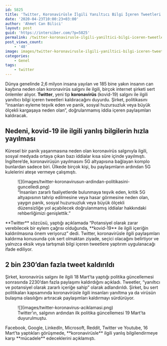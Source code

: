 ```yaml
---
id: 5825
title: 'Twitter, Koronavirüsle İlgili Yanıltıcı Bilgi İçeren Tweetleri Kaldıracak'
date: '2020-04-23T10:00:23+03:00'
author: 'Ahmet Can Bilici'
layout: post
guid: 'https://intersiber.com/?p=5825'
permalink: /twitter-koronavirusle-ilgili-yaniltici-bilgi-iceren-tweetleri-kaldiracak/
post_views_count:
    - '48'
image: images/twitter-koronavirusle-ilgili-yaniltici-bilgi-iceren-tweetleri-kaldiracak.jpeg
categories:
    - Genel
tags:
    - twitter
---
```


Dünya genelinde 2,6 milyon insana yayılan ve 185 bine yakın insanın can kaybına neden olan koronavirüs salgını ile ilgili, birçok internet şirketi sert önlemler alıyor. **Twitter**, yeni tip **koronavirüs** (kovid-19) salgını ile ilgili yanıltıcı bilgi içeren tweetleri kaldıracağını duyurdu. Şirket, politikasını “insanları eyleme teşvik eden ve panik, sosyal huzursuzluk veya büyük ölçekli kargaşaya neden olan”, doğrulanmamış iddia içeren paylaşımları kaldıracak.

## Nedeni, kovid-19 ile ilgili yanlış bilgilerin hızla yayılması

Küresel bir panik yaşanmasına neden olan koronavirüs salgınıyla ilgili, sosyal medyada ortaya çıkan bazı iddialar kısa süre içinde yayılmıştı. İngiltere’de, koronavirüsün yayılmasını 5G altyapısına bağlayan komplo bunlardan sadece biri. Ülkede birçok kişi, bu paylaşımların ardından 5G kulelerini ateşe vermeye çalışmıştı.

<figure class="wp-block-image size-large">![](images/twitter-koronavirusun-ardindan-politikasini-guncelledi.png)<figcaption>“İnsanları zararlı faaliyetlerde bulunmaya teşvik eden, kritik 5G altyapısının tahrip edilmesine veya hasar görmesine neden olan, yaygın panik, sosyal huzursuzluk veya büyük ölçekli düzensizliğe yol açabilecek doğrulanmamış iddialar hakkındaki rehberliğimizi genişlettik.”</figcaption></figure>**Twitter** sözcüsü, yaptığı açıklamada “Potansiyel olarak zarar verebilecek bir eylem çağrısı olduğunda, **kovid-19** ile ilgili içeriğin kaldırılmasına önem veriyoruz” dedi. Twitter, koronavirüsle ilgili paylaşımları kaldırma konusunda çok sert olmaktan ziyade, seçici olacağını belirtiyor ve yalnızca eksik veya tartışmalı bilgi içeren tweetlere yaptırım uygulanacağı ifade ediliyor.

## 2 bin 230’dan fazla tweet kaldırıldı

Şirket, koronavirüs salgını ile ilgili 18 Mart’ta yaptığı politika güncellemesi sonrasında 2230’dan fazla paylaşımı kaldırdığını açıkladı. Tweetler, “yanıltıcı ve potansiyel olarak zararlı içeriğe sahip” olarak adlandırıldı. Şirket, bu sert politikaları kapsamında koronavirüsle ilgili insanları yanıltma ya da virüsün bulaşma olasılığını artıracak paylaşımları kaldırmayı sürdürüyor.

<figure class="wp-block-image size-large">![](images/twitter-koronavirus-aciklamasi.png)<figcaption>Twitter’ın, salgının ardından ilk politika güncellemesi 19 Mart’ta duyurulmuştu.</figcaption></figure>Facebook, Google, LinkedIn, Microsoft, Reddit, Twitter ve Youtube, 16 Mart’ta yaptıkları görüşmede, **koronavirüsle** ilgili yanlış bilgilendirmeye karşı **mücadele** edeceklerini açıklamıştı.